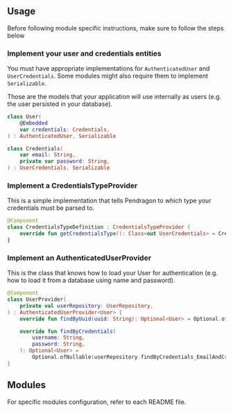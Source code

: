 ## Usage

Before following module specific instructions, make sure to follow the steps below

### Implement your user and credentials entities

You must have appropriate implementations for `AuthenticatedUser` and `UserCredentials`. Some modules might also require them to implement `Serializable`. 

Those are the models that your application will use internally as users (e.g. the user persisted in your database).
```Kotlin
class User(
    @Embedded
    var credentials: Credentials,
) : AuthenticatedUser, Serializable
```

```Kotlin
class Credentials(
    var email: String,
    private var password: String,
) : UserCredentials, Serializable
```

### Implement a CredentialsTypeProvider

This is a simple implementation that tells Pendragon to which type your credentials must be parsed to.

```Kotlin
@Component
class CredentialsTypeDefinition : CredentialsTypeProvider {
    override fun getCredentialsType(): Class<out UserCredentials> = Credentials::class.java
}
```

### Implement an AuthenticatedUserProvider

This is the class that knows how to load your User for authentication (e.g. how to load it from a database using name and password).

```Kotlin
@Component
class UserProvider(
    private val userRepository: UserRepository,
) : AuthenticatedUserProvider<User> {
    override fun findByUuid(uuid: String): Optional<User> = Optional.ofNullable(userRepository.findByUuid(uuid))

    override fun findByCredentials(
        username: String,
        password: String,
    ): Optional<User> =
        Optional.ofNullable(userRepository.findByCredentials_EmailAndCredentials_PasswordAndCredentials_Enabled(username, password))
}
```

## Modules

For specific modules configuration, refer to each README file.